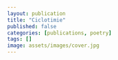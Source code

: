```yaml
---
layout: publication
title: "Ciclotimie"
published: false
categories: [publications, poetry]
tags: []
image: assets/images/cover.jpg
---
```


